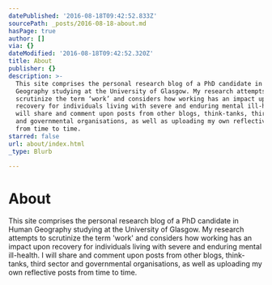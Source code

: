 ```yaml
---
datePublished: '2016-08-18T09:42:52.833Z'
sourcePath: _posts/2016-08-18-about.md
hasPage: true
author: []
via: {}
dateModified: '2016-08-18T09:42:52.320Z'
title: About
publisher: {}
description: >-
  This site comprises the personal research blog of a PhD candidate in Human
  Geography studying at the University of Glasgow. My research attempts to
  scrutinize the term ‘work’ and considers how working has an impact upon
  recovery for individuals living with severe and enduring mental ill-health. I
  will share and comment upon posts from other blogs, think-tanks, third sector
  and governmental organisations, as well as uploading my own reflective posts
  from time to time.
starred: false
url: about/index.html
_type: Blurb

---
```

# About

This site comprises the personal research blog of a PhD candidate in Human Geography studying at the University of Glasgow. My research attempts to scrutinize the term 'work' and considers how working has an impact upon recovery for individuals living with severe and enduring mental ill-health. I will share and comment upon posts from other blogs, think-tanks, third sector and governmental organisations, as well as uploading my own reflective posts from time to time.